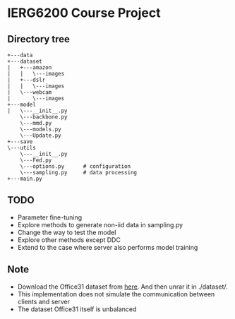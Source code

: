# IERG6200 Course Project

## Directory tree

```
+---data
+---dataset
|   +---amazon
|   |   \---images
|   +---dslr
|   |   \---images
|   \---webcam
|       \---images
+---model
|   \---__init__.py
    \---backbone.py
    \---mmd.py
    \---models.py
    \---Update.py
+---save
\---utils
    \---__init__.py
    \---Fed.py
    \---options.py      # configuration
    \---sampling.py     # data processing
+---main.py
```

## TODO
+ Parameter fine-tuning
+ Explore methods to generate non-iid data in sampling.py
+ Change the way to test the model 
+ Explore other methods except DDC
+ Extend to the case where server also performs model training

## Note
+ Download the Office31 dataset from [here](https://pan.baidu.com/s/1o8igXT4#list/path=%2F). And then unrar it in ./dataset/.
+ This implementation does not simulate the communication between clients and server
+ The dataset Office31 itself is unbalanced